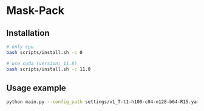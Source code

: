 # Mask-Pack

## Installation
```bash
# only cpu
bash scripts/install.sh -c 0

# use cuda (version: 11.8)
bash scripts/install.sh -c 11.8
```

## Usage example
```bash
python main.py --config_path settings/v1_T-t1-h100-c04-n128-b64-R15.yaml --mode both
```